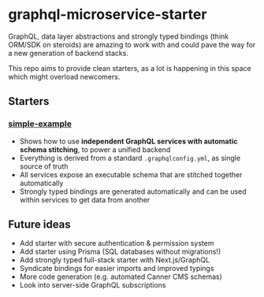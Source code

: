# graphql-microservice-starter

GraphQL, data layer abstractions and strongly typed bindings (think ORM/SDK on steroids) are amazing to work with and could pave the way for a new generation of backend stacks.

This repo aims to provide clean starters, as a lot is happening in this space which might overload newcomers.

## Starters

### [simple-example](./simple-example/)

- Shows how to use **independent GraphQL services with automatic schema stitching**, to power a unified backend
- Everything is derived from a standard `.graphqlconfig.yml`, as single source of truth
- All services expose an executable schema that are stitched together automatically
- Strongly typed bindings are generated automatically and can be used within services to get data from another

## Future ideas

- Add starter with secure authentication & permission system
- Add starter using Prisma (SQL databases without migrations!)
- Add strongly typed full-stack starter with Next.js/GraphQL
- Syndicate bindings for easier imports and improved typings
- More code generation (e.g. automated Canner CMS schemas)
- Look into server-side GraphQL subscriptions
